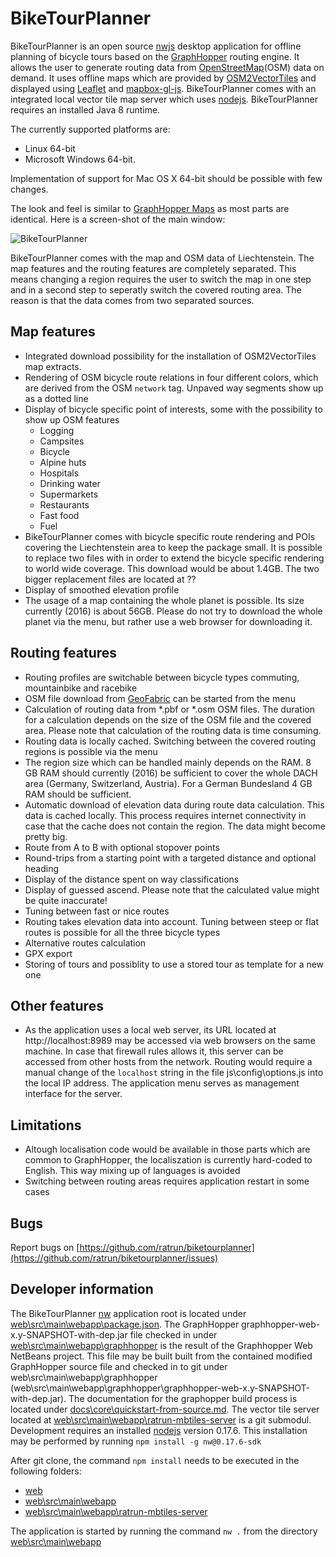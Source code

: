 # BikeTourPlanner

BikeTourPlanner is an open source [nwjs](http://nwjs.io/) desktop application for offline planning of bicycle tours based on the [GraphHopper](https://github.com/graphhopper/graphhopper) routing engine. 
It allows the user to generate routing data from [OpenStreetMap](http://www.openstreetmap.org/about)(OSM) data on demand.
It uses offline maps which are provided by [OSM2VectorTiles](http://osm2vectortiles.org/about) and displayed using [Leaflet](https://github.com/mapbox/mapbox-gl-js) and [mapbox-gl-js](https://github.com/mapbox/mapbox-gl-js). 
BikeTourPlanner comes with an integrated local vector tile map server which uses [nodejs](https://nodejs.org/en/). 
BikeTourPlanner requires an installed Java 8 runtime.

The currently supported platforms are: 

* Linux 64-bit 
* Microsoft Windows 64-bit. 

Implementation of support for Mac OS X 64-bit should be possible with few changes.

The look and feel is similar to [GraphHopper Maps](https://graphhopper.com/maps) as most parts are identical. Here is a screen-shot of the main window:

![BikeTourPlanner](biketourplanner/doc/BikeTourPlanner_001.png)

BikeTourPlanner comes with the map and OSM data of Liechtenstein. 
The map features and the routing features are completely separated. 
This means changing a region requires the user to switch the map in one step and in a second step to seperatly switch the covered routing area. 
The reason is that the data comes from two separated sources.

## Map features
* Integrated download possibility for the installation of OSM2VectorTiles map extracts. 
* Rendering of OSM bicycle route relations in four different colors, which are derived from the OSM `network` tag. Unpaved way segments show up as a dotted line
* Display of bicycle specific point of interests, some with the possibility to show up OSM features
  * Logging
  * Campsites
  * Bicycle
  * Alpine huts
  * Hospitals
  * Drinking water
  * Supermarkets
  * Restaurants
  * Fast food
  * Fuel
* BikeTourPlanner comes with bicycle specific route rendering and POIs covering the Liechtenstein area to keep the package small.
  It is possible to replace two files with in order to extend the bicycle specific rendering to world wide coverage. 
  This download would be about 1.4GB. The two bigger replacement files are located at ??
* Display of smoothed elevation profile
* The usage of a map containing the whole planet is possible. Its size currently (2016) is about 56GB. Please do not try to download the whole planet via the menu, but rather use a web browser for downloading it.

## Routing features
* Routing profiles are switchable between bicycle types commuting, mountainbike and racebike
* OSM file download from [GeoFabric](http://download.geofabrik.de) can be started from the menu
* Calculation of routing data from *.pbf or *.osm OSM files. The duration for a calculation depends on the size of the OSM file and the covered area. Please note that calculation of the routing data is time consuming. 
* Routing data is locally cached. Switching between the covered routing regions is possible via the menu
* The region size which can be handled mainly depends on the RAM. 8 GB RAM should currently (2016) be sufficient to cover the whole DACH area (Germany, Switzerland, Austria). For a German Bundesland 4 GB RAM should be sufficient.
* Automatic download of elevation data during route data calculation. This data is cached locally. This process requires internet connectivity in case that the cache does not contain the region. The data might become pretty big.
* Route from A to B with optional stopover points
* Round-trips from a starting point with a targeted distance and optional heading
* Display of the distance spent on way classifications
* Display of guessed ascend. Please note that the calculated value might be quite inaccurate!
* Tuning between fast or nice routes
* Routing takes elevation data into account. Tuning between steep or flat routes is possible for all the three bicycle types
* Alternative routes calculation
* GPX export
* Storing of tours and possiblity to use a stored tour as template for a new one

## Other features
* As the application uses a local web server, its URL located at http://localhost:8989 may be accessed via web browsers on the same machine. 
  In case that firewall rules allows it, this server can be accessed from other hosts from the network. Routing would require a manual change 
  of the `localhost` string in the file js\config\options.js into the local IP address.
  The application menu serves as management interface for the server.

## Limitations
* Altough localisation code would be available in those parts which are common to GraphHopper, the localiszation is currently hard-coded to English. 
  This way mixing up of languages is avoided
* Switching between routing areas requires application restart in some cases

## Bugs
Report bugs on [https://github.com/ratrun/biketourplanner](https://github.com/ratrun/biketourplanner/issues)
  
## Developer information
The BikeTourPlanner [nw](http://docs.nwjs.io/en/latest/) application root is located under [web\src\main\webapp\package.json](web\src\main\webapp\package.json).
The GraphHopper graphhopper-web-x.y-SNAPSHOT-with-dep.jar file checked in under [web\src\main\webapp\graphhopper](web\src\main\webapp\graphhopper) is the 
result of the Graphhopper Web NetBeans project. This file may be built built from the contained modified GraphHopper source file and checked in to git 
under web\src\main\webapp\graphhopper (web\src\main\webapp\graphhopper\graphhopper-web-x.y-SNAPSHOT-with-dep.jar). The documentation for the graphopper 
build process is located under [docs\core\quickstart-from-source.md](docs\core\quickstart-from-source.md).
The vector tile server located at [web\src\main\webapp\ratrun-mbtiles-server](web\src\main\webapp\ratrun-mbtiles-server) is a git submodul.
Development requires an installed [nodejs](https://nodejs.org/en/) version 0.17.6. This installation may be performed by running `npm install -g nw@0.17.6-sdk`

After git clone, the command `npm install` needs to be executed in the following folders:

* [web](web)
* [web\src\main\webapp](web\src\main\webapp)
* [web\src\main\webapp\ratrun-mbtiles-server](web\src\main\webapp\ratrun-mbtiles-server)

The application is started by running the command `nw .` from the directory [web\src\main\webapp](web\src\main\webapp)
